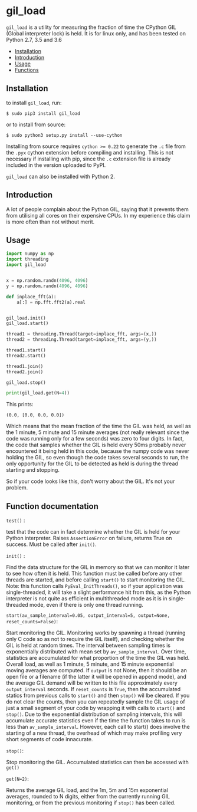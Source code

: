 # gil_load

`gil_load` is a utility for measuring the fraction of time the CPython GIL
(Global interpreter lock) is held. It is for linux only, and has been tested
on Python 2.7, 3.5 and 3.6

  * [Installation](#installation)
  * [Introduction](#introduction)
  * [Usage](#usage)
  * [Functions](#functions)


## Installation

to install `gil_load`, run:

```
$ sudo pip3 install gil_load
```

or to install from source:

```
$ sudo python3 setup.py install --use-cython
```

Installing from source requires `cython >= 0.22` to generate the `.c`
file from the `.pyx` cython extension before compiling and installing. This is
not necessary if installing with pip, since the `.c` extension file is already
included in the version uploaded to PyPI.

`gil_load` can also be installed with Python 2.

## Introduction

A lot of people complain about the Python GIL, saying that it prevents them
from utilising all cores on their expensive CPUs. In my experience this claim
is more often than not without merit.

## Usage

```python
import numpy as np
import threading
import gil_load


x = np.random.randn(4096, 4096)
y = np.random.randn(4096, 4096)

def inplace_fft(a):
    a[:] = np.fft.fft2(a).real


gil_load.init()
gil_load.start()

thread1 = threading.Thread(target=inplace_fft, args=(x,))
thread2 = threading.Thread(target=inplace_fft, args=(y,))

thread1.start()
thread2.start()

thread1.join()
thread2.join()

gil_load.stop()

print(gil_load.get(N=4))

```

This prints:

```
(0.0, [0.0, 0.0, 0.0])
```

Which means that the mean fraction of the time the GIL was held, as well as
the 1 minute, 5 minute and 15 minute averages (not really relevant since the
code was running only for a few seconds) was zero to four digits. In fact, the
code that samples whether the GIL is held every 50ms probably never
encountered it being held in this code, because the numpy code was never
holding the GIL, so even though the code takes several seconds to run, the
only opportunity for the GIL to be detected as held is during the thread
starting and stopping.

So if your code looks like this, don't worry about the GIL. It's not your problem.

## Function documentation

`test()` :

test that the code can in fact determine whether the GIL is held for your
Python interpreter. Raises `AssertionError` on failure, returns True on
success. Must be called after `init()`.

`init()` :

Find the data structure for the GIL in memory so that we can monitor it later
to see how often it is held. This function must be called before any other
threads are started, and before calling `start()` to start monitoring the GIL.
Note: this function calls `PyEval_InitThreads()`, so if your application was
single-threaded, it will take a slight performance hit from this, as the
Python interpreter is not quite as efficient in multithreaded mode as it is in
single-threaded mode, even if there is only one thread running.

`start(av_sample_interval=0.05, output_interval=5, output=None, reset_counts=False)`:

Start monitoring the GIL. Monitoring works by spawning a thread (running only
C code so as not to require the GIL itself), and checking whether the GIL is
held at random times. The interval between sampling times is exponentially
distributed with mean set by `av_sample_interval`. Over time, statistics are
accumulated for what proportion of the time the GIL was held. Overall load, as
well as 1 minute, 5 minute, and 15 minute exponential moving averages are
computed. If `output` is not None, then it should be an open file or a
filename (if the latter it will be opened in append mode), and the average GIL
demand will be written to this file approximately every `output_interval`
seconds. If `reset_counts` is `True`, then the accumulated statics from
previous calls to `start()` and then `stop()` wil lbe cleared. If you do not
clear the counts, then you can repeatedly sample the GIL usage of just a small
segment of your code by wrapping it with calls to `start()` and `stop()`. Due
to the exponential distribution of sampling intervals, this will accumulate
accurate statistics even if the time the function takes to run is less than
`av_sample_interval`. However, each call to start() does involve the starting of
a new thread, the overhead of which may make profiling very short segments of
code innacurate.

`stop()`:

Stop monitoring the GIL. Accumulated statistics can then be accessed with `get()`

`get(N=2)`:

Returns the average GIL load, and the 1m, 5m and 15m exponential averages,
rounded to N digits, either from the currently running GIL monitoring, or from
the previous monitoring if `stop()` has been called.
